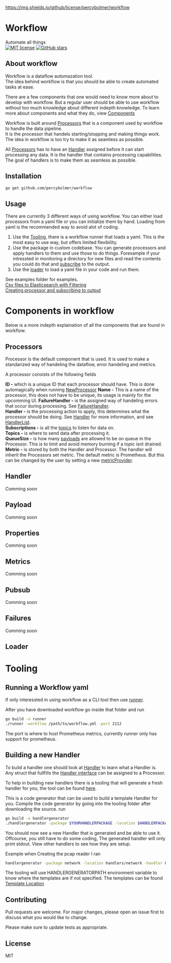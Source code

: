 https://img.shields.io/github/license/percybolmer/workflow
# Workflow

Automate all things  
[![MIT license](https://img.shields.io/badge/license-MIT-brightgreen.svg)](https://opensource.org/licenses/MIT)
[![GitHub stars](https://img.shields.io/github/stars/percybolmer/workflow)](https://github.com/percybolmer/workflow/stargazers)
## About workflow
Workflow is a dataflow automazation tool.  
The idea behind workflow is that you should be able to create automated tasks at ease.  

There are a few components that one would need to know more about to develop with workflow. But a regular user should be able to use workflow without too much knowledge about different indepth knowledge. 
To learn more about components and what they do, view [Components](#components-in-workflow)



Workflow is built around [Processors](#processors) that is a component used by workflow to handle the data pipeline.  
It is the processor that handels starting/stopping and making things work.
The idea in workflow is too try to make it as seamless as possible. 

All [Processors](#processors) has to have an [Handler](#handler) assigned before it can start processing any data. It is the handler that contains processing capabilities.
The goal of handlers is to make them as seamless as possible.



## Installation

```bash
go get github.com/percybolmer/workflow
```

## Usage
There are currently 3 different ways of using workflow. 
You can either load processors from a yaml file or you can initialize them by hand. Loading from yaml is the recommended way to avoid alot of coding.  

1. Use the [Tooling](#running-a-workflow-yaml), there is a workflow runner that loads a yaml. This is the most easy to use way, but offers limited flexibility.
2. Use the package in custom codebase. You can generate processors and apply handlers to them and use those to do things. Forexample if your intressted in monitoring a directory for new files and read the contents you could do that and [subscribe](#pubsub) to the output.
3. Use the [loader](#loader) to load a yaml file in your code and run them. 


See examples folder for examples.  
[Csv files to Elasticsearch with Filtering](examples/csvToElastic/workflow.yml)  
[Creating processor and subscribing to output](examples/inline/readme.MD)  

# Components in workflow  
Below is a more indepth explaination of all the components that are found in workflow. 
## Processors
Processor is the default component that is used. It is used to make a standarized way of handeling the dataflow, error handeling and metrics.

A processor consists of the following fields

**ID -** which is a unique ID that each processor should have. This is done automagically when running [NewProcessor](https://github.com/percybolmer/workflow/blob/5f3faca66d9588cdf87d644ab094f10ba0055f46/processor.go#L92)
**Name -** This is a name of the processor, this does not have to be unique, its usage is mainly for the upcomming UI.
**FailureHandler -** is the assigned way of handeling errors that occur during processing. See [FailureHandler](#failures).  
**Handler -** is the processing action to apply, this determines what the processor should be doing. See [Handler](#handler) for more information, and see [HandlerList](handlers/readme.MD).  
**Subscriptions -** is all the [topics](#pubsub) to listen for data on.  
**Topics -** is where to send data after processing it.   
**QueueSize -** is how many [payloads](#payload)  are allowed to be on queue in the Processor. This is to limit and avoid memory burning if a topic isnt drained.  
**Metric -** is stored by both the Handler and Processor. The handler will inherit the Processors set metric. The default metric is Prometheus. But this can be changed by the user by setting a new [metricProvider](#metrics). 

## Handler  
Comming soon
## Payload

Comming soon
## Properties 

Comming soon 
## Metrics  

Comming soon
## Pubsub  

Comming soon
## Failures

Comming soon
## Loader


# Tooling

## Running a Workflow yaml
If only interessted in using workflow as a CLI tool then use [runner](tooling/runner). 

After you have downloaded workflow go inside that folder and run

```bash
go build -o runner
./runner -workflow /path/to/workflow.yml -port 2112
```

The port is where to host Prometheus metrics, currently runner only has support for prometheus.

## Building a new Handler
To build a handler one should look at [Handler](#handler) to learn what a Handler is. Any struct that fullfills the [Handler interface](https://github.com/percybolmer/workflow/blob/5f3faca66d9588cdf87d644ab094f10ba0055f46/handlers/handler.go#L13) can be assigned to a Processor.

To help in building new handlers there is a tooling that will generate a fresh handler for you, the tool can be found [here](tooling/handlergenerator).

This is a code generator that can be used to build a template Handler for you.
Compile the code generator by going into the tooling folder after downloading the source.
run 
```bash
go build -o handlergenerator
./handlergenerator -package $YOURHANDLERPACKAGE -location $HANDLERPACKAGEPATH -templatepath $PATHTOHANDLERTEMPLATE -handler $HANDLERNAME
```
You should now see a new Handler that is generated and be able to use it. 
Offcourse, you still have to do some coding, The generated handler will only print stdout. View other handlers to see how they are setup. 

Example when Creating the pcap reader I ran
```bash 
handlergenerator -package network -location handlers/network -handler OpenPcap
```  
The tooling will use HANDLERGENERATORPATH environment variable to know where the templates are if not specified. The templates can be found [Template Location](tooling/handlergenerator)


## Contributing
Pull requests are welcome. For major changes, please open an issue first to discuss what you would like to change.

Please make sure to update tests as appropriate.

## License
MIT